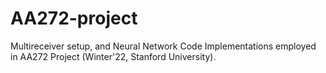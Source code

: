 # AA272-project

Multireceiver setup, and Neural Network Code Implementations employed in AA272 Project (Winter'22, Stanford University).
